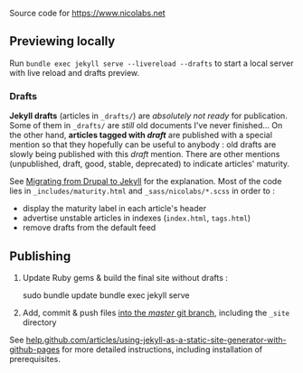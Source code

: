 Source code for https://www.nicolabs.net

## Previewing locally

Run `bundle exec jekyll serve --livereload --drafts` to start a local server with live reload and drafts preview.

### Drafts

**Jekyll drafts** (articles in `_drafts/`) are *absolutely not ready* for publication. Some of them in `_drafts/` are *still* old documents I've never finished...
On the other hand, **articles tagged with _draft_** are published with a special mention so that they hopefully can be useful to anybody : old drafts are slowly being published with this *draft* mention.
There are other mentions (unpublished, draft, good, stable, deprecated) to indicate articles' maturity.

See [Migrating from Drupal to Jekyll](_posts/Migrating-from-Drupal-to-Jekyll.md) for the explanation.
Most of the code lies in `_includes/maturity.html` and `_sass/nicolabs/*.scss` in order to :
- display the maturity label in each article's header
- advertise unstable articles in indexes (`index.html`, `tags.html`)
- remove drafts from the default feed

## Publishing

1. Update Ruby gems & build the final site without drafts :

    sudo bundle update
    bundle exec jekyll serve

2. Add, commit & push files [into the *master* git branch](https://help.github.com/en/github/working-with-github-pages/about-github-pages#publishing-sources-for-github-pages-sites), including the `_site` directory

See [help.github.com/articles/using-jekyll-as-a-static-site-generator-with-github-pages](https://help.github.com/articles/using-jekyll-as-a-static-site-generator-with-github-pages/) for more detailed instructions, including installation of prerequisites.
